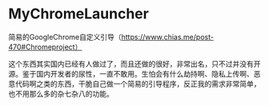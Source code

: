 # MyChromeLauncher
简易的GoogleChrome自定义引导（https://www.chias.me/post-470#Chromeproject）

这个东西其实国内已经有人做过了，而且还做的很好，非常出名，只不过并没有开源。鉴于国内开发者的尿性，一直不敢用。生怕会有什么劫持啊、隐私上传啊、恶意代码啊之类的东西，干脆自己做一个简易的引导程序，反正我的需求非常简单，也不用那么多的杂七杂八的功能。

